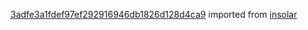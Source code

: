 [3adfe3a1fdef97ef292916946db1826d128d4ca9](https://github.com/insolar/insolar/commit/3adfe3a1fdef97ef292916946db1826d128d4ca9) imported from [insolar](https://github.com/insolar/insolar)
